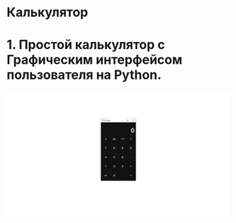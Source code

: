 # Калькулятор

# 1. Простой калькулятор с Графическим интерфейсом пользователя на Python.
![Калькулятор](Калькулятор.png)
#
#
#
#



